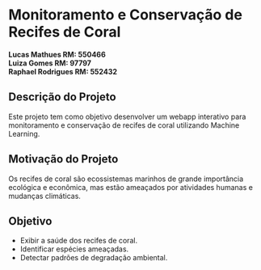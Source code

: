 # Monitoramento e Conservação de Recifes de Coral

**Lucas Mathues RM: 550466**  
**Luiza Gomes RM: 97797**  
**Raphael Rodrigues RM: 552432**

## Descrição do Projeto
Este projeto tem como objetivo desenvolver um webapp interativo para monitoramento e conservação de recifes de coral utilizando Machine Learning.

## Motivação do Projeto
Os recifes de coral são ecossistemas marinhos de grande importância ecológica e econômica, mas estão ameaçados por atividades humanas e mudanças climáticas.

## Objetivo
- Exibir a saúde dos recifes de coral.
- Identificar espécies ameaçadas.
- Detectar padrões de degradação ambiental.
